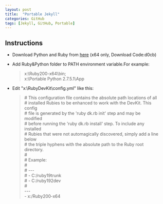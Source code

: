 ```yaml
---
layout: post
title:  "Portable Jekyll"
categories: GitHub
tags: [Jekyll, GitHub, Portable]
---
```


## Instructions

* Download Python and Ruby from <a href="http://yunpan.cn/cgUMVmjZvjn6T" target="_blank">here</a> (x64 only, Download Code:d0cb)

* Add Ruby&Python folder to PATH environment variable.For example:  

	>x:\Ruby200-x64\bin;  
	>x:\Portable Python 2.7.5.1\App

* Edit "x:\RubyDevKit\config.yml" like this:

	>\# This configuration file contains the absolute path locations of all  
	>\# installed Rubies to be enhanced to work with the DevKit. This config  
	>\# file is generated by the 'ruby dk.rb init' step and may be modified  
	>\# before running the 'ruby dk.rb install' step. To include any installed  
	>\# Rubies that were not automagically discovered, simply add a line below  
	>\# the triple hyphens with the absolute path to the Ruby root directory.  
	>\#  
	>\# Example:  
	>\#  
	>\# ---  
	>\# - C:/ruby19trunk  
	>\# - C:/ruby192dev  
	>\#  
	>\---  
	>\- x:/Ruby200-x64  


